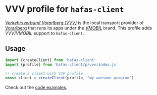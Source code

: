 # VVV profile for `hafas-client`

[*Verkehrsverbund Vorarlberg (VVV)*](https://de.wikipedia.org/wiki/Verkehrsverbund_Vorarlberg) is the local transport provider of [Vorarlberg](https://en.wikipedia.org/wiki/Vorarlberg) that runs its apps under the [*VMOBIL*](https://www.vmobil.at) brand. This profile adds *VVV*/*VMOBIL* support to `hafas-client`.

## Usage

```js
import {createClient} from 'hafas-client'
import {profile} from 'hafas-client/p/vvv/index.js'

// create a client with VVV profile
const client = createClient(profile, 'my-awesome-program')
```

Check out the [code examples](example.js).

